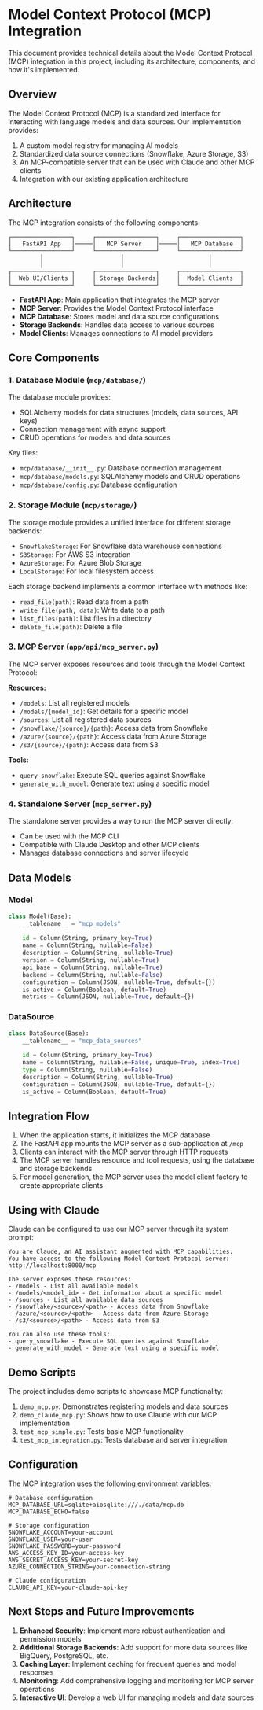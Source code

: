 # Model Context Protocol (MCP) Integration

This document provides technical details about the Model Context Protocol (MCP) integration in this project, including its architecture, components, and how it's implemented.

## Overview

The Model Context Protocol (MCP) is a standardized interface for interacting with language models and data sources. Our implementation provides:

1. A custom model registry for managing AI models
2. Standardized data source connections (Snowflake, Azure Storage, S3)
3. An MCP-compatible server that can be used with Claude and other MCP clients
4. Integration with our existing application architecture

## Architecture

The MCP integration consists of the following components:

```
┌─────────────────┐     ┌─────────────────┐     ┌─────────────────┐
│   FastAPI App   │─────│   MCP Server    │─────│   MCP Database  │
└─────────────────┘     └─────────────────┘     └─────────────────┘
         │                      │                        │
         │                      │                        │
┌─────────────────┐     ┌─────────────────┐     ┌─────────────────┐
│  Web UI/Clients │     │ Storage Backends│     │  Model Clients  │
└─────────────────┘     └─────────────────┘     └─────────────────┘
```

- **FastAPI App**: Main application that integrates the MCP server
- **MCP Server**: Provides the Model Context Protocol interface
- **MCP Database**: Stores model and data source configurations
- **Storage Backends**: Handles data access to various sources
- **Model Clients**: Manages connections to AI model providers

## Core Components

### 1. Database Module (`mcp/database/`)

The database module provides:
- SQLAlchemy models for data structures (models, data sources, API keys)
- Connection management with async support
- CRUD operations for models and data sources

Key files:
- `mcp/database/__init__.py`: Database connection management
- `mcp/database/models.py`: SQLAlchemy models and CRUD operations
- `mcp/database/config.py`: Database configuration

### 2. Storage Module (`mcp/storage/`)

The storage module provides a unified interface for different storage backends:
- `SnowflakeStorage`: For Snowflake data warehouse connections
- `S3Storage`: For AWS S3 integration
- `AzureStorage`: For Azure Blob Storage
- `LocalStorage`: For local filesystem access

Each storage backend implements a common interface with methods like:
- `read_file(path)`: Read data from a path
- `write_file(path, data)`: Write data to a path
- `list_files(path)`: List files in a directory
- `delete_file(path)`: Delete a file

### 3. MCP Server (`app/api/mcp_server.py`)

The MCP server exposes resources and tools through the Model Context Protocol:

**Resources:**
- `/models`: List all registered models
- `/models/{model_id}`: Get details for a specific model
- `/sources`: List all registered data sources
- `/snowflake/{source}/{path}`: Access data from Snowflake
- `/azure/{source}/{path}`: Access data from Azure Storage
- `/s3/{source}/{path}`: Access data from S3

**Tools:**
- `query_snowflake`: Execute SQL queries against Snowflake
- `generate_with_model`: Generate text using a specific model

### 4. Standalone Server (`mcp_server.py`)

The standalone server provides a way to run the MCP server directly:
- Can be used with the MCP CLI
- Compatible with Claude Desktop and other MCP clients
- Manages database connections and server lifecycle

## Data Models

### Model

```python
class Model(Base):
    __tablename__ = "mcp_models"
    
    id = Column(String, primary_key=True)
    name = Column(String, nullable=False)
    description = Column(String, nullable=True)
    version = Column(String, nullable=True)
    api_base = Column(String, nullable=True)
    backend = Column(String, nullable=False)
    configuration = Column(JSON, nullable=True, default={})
    is_active = Column(Boolean, default=True)
    metrics = Column(JSON, nullable=True, default={})
```

### DataSource

```python
class DataSource(Base):
    __tablename__ = "mcp_data_sources"
    
    id = Column(String, primary_key=True)
    name = Column(String, nullable=False, unique=True, index=True)
    type = Column(String, nullable=False)
    description = Column(String, nullable=True)
    configuration = Column(JSON, nullable=True, default={})
    is_active = Column(Boolean, default=True)
```

## Integration Flow

1. When the application starts, it initializes the MCP database
2. The FastAPI app mounts the MCP server as a sub-application at `/mcp`
3. Clients can interact with the MCP server through HTTP requests
4. The MCP server handles resource and tool requests, using the database and storage backends
5. For model generation, the MCP server uses the model client factory to create appropriate clients

## Using with Claude

Claude can be configured to use our MCP server through its system prompt:

```
You are Claude, an AI assistant augmented with MCP capabilities.
You have access to the following Model Context Protocol server: http://localhost:8000/mcp

The server exposes these resources:
- /models - List all available models
- /models/<model_id> - Get information about a specific model
- /sources - List all available data sources
- /snowflake/<source>/<path> - Access data from Snowflake
- /azure/<source>/<path> - Access data from Azure Storage
- /s3/<source>/<path> - Access data from S3

You can also use these tools:
- query_snowflake - Execute SQL queries against Snowflake
- generate_with_model - Generate text using a specific model
```

## Demo Scripts

The project includes demo scripts to showcase MCP functionality:

1. `demo_mcp.py`: Demonstrates registering models and data sources
2. `demo_claude_mcp.py`: Shows how to use Claude with our MCP implementation
3. `test_mcp_simple.py`: Tests basic MCP functionality
4. `test_mcp_integration.py`: Tests database and server integration

## Configuration

The MCP integration uses the following environment variables:

```
# Database configuration
MCP_DATABASE_URL=sqlite+aiosqlite:///./data/mcp.db
MCP_DATABASE_ECHO=false

# Storage configuration
SNOWFLAKE_ACCOUNT=your-account
SNOWFLAKE_USER=your-user
SNOWFLAKE_PASSWORD=your-password
AWS_ACCESS_KEY_ID=your-access-key
AWS_SECRET_ACCESS_KEY=your-secret-key
AZURE_CONNECTION_STRING=your-connection-string

# Claude configuration
CLAUDE_API_KEY=your-claude-api-key
```

## Next Steps and Future Improvements

1. **Enhanced Security**: Implement more robust authentication and permission models
2. **Additional Storage Backends**: Add support for more data sources like BigQuery, PostgreSQL, etc.
3. **Caching Layer**: Implement caching for frequent queries and model responses
4. **Monitoring**: Add comprehensive logging and monitoring for MCP server operations
5. **Interactive UI**: Develop a web UI for managing models and data sources 